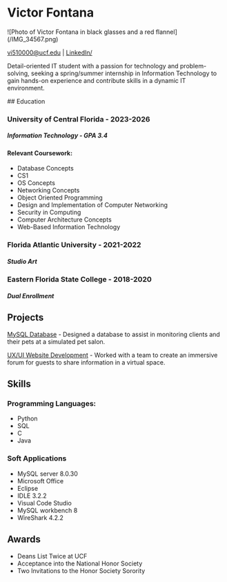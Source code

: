# Victor Fontana
<head>
![Photo of Victor Fontana in black glasses and a red flannel](/IMG_34567.png)

vi510000@ucf.edu | <a href="https://www.linkedin.com/in/victor-fontana-563042222/">LinkedIn/</a>

Detail-oriented IT student with a passion for technology and problem-solving, seeking a spring/summer internship in Information Technology to gain hands-on experience and contribute skills in a dynamic IT environment.
</head>
<body>
## Education

### University of Central Florida - 2023-2026
##### Information Technology - GPA 3.4
#### Relevant Coursework:
- Database Concepts
- CS1
- OS Concepts
- Networking Concepts
- Object Oriented Programming
- Design and Implementation of Computer Networking
- Security in Computing
- Computer Architecture Concepts
- Web-Based Information Technology

### Florida Atlantic University - 2021-2022
##### Studio Art

### Eastern Florida State College - 2018-2020
##### Dual Enrollment

## Projects
<a href="mysql.html">MySQL Database</a> - Designed a database to assist in monitoring clients and their pets at a simulated pet salon.

<a href="webdev.html">UX/UI Website Development</a> - Worked with a team to create an immersive forum for guests to share information in a virtual space.

## Skills
### Programming Languages:
- Python 
- SQL
- C
- Java

### Soft Applications
- MySQL server 8.0.30
- Microsoft Office
- Eclipse
- IDLE 3.2.2
- Visual Code Studio
- MySQL workbench 8
- WireShark 4.2.2
</body>

## Awards
- Deans List Twice at UCF
- Acceptance into the National Honor Society
- Two Invitations to the Honor Society Sorority
